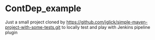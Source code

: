 # ContDep_example

Just a small project cloned by https://github.com/jglick/simple-maven-project-with-some-tests.git to locally test and play with Jenkins pipeline plugin
